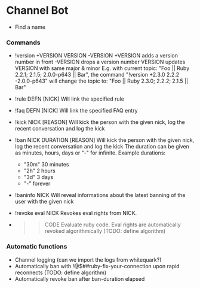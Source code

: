 Channel Bot
===========

* Find a name

### Commands

* !version +VERSION VERSION -VERSION
  +VERSION adds a version number in front
  -VERSION drops a version number
  VERSION updates VERSION with same major & minor
  E.g. with current topic: "Foo || Ruby 2.2.1; 2.1.5; 2.0.0-p643 || Bar", the command
  "!version +2.3.0 2.2.2 -2.0.0-p643" will change the topic to:
  "Foo || Ruby 2.3.0; 2.2.2; 2.1.5 || Bar"
* !rule DEFN [NICK]
  Will link the specified rule
* !faq DEFN [NICK]
  Will link the specified FAQ entry
* !kick NICK [REASON]
  Will kick the person with the given nick, log the recent conversation and log the kick
* !ban NICK DURATION [REASON]
  Will kick the person with the given nick, log the recent conversation and log the kick
  The duration can be given as minutes, hours, days or "-" for infinite. Example durations:

  * "30m" 30 minutes
  * "2h" 2 hours
  * "3d" 3 days
  * "-" forever

* !baninfo NICK
  Will reveal informations about the latest banning of the user with the given nick
* !revoke eval NICK
  Revokes eval rights from NICK.

* >> CODE
  Evaluate ruby code.
  Eval rights are automatically revoked algorithmically (TODO: define algorithm)


### Automatic functions

* Channel logging (can we import the logs from whitequark?)
* Automatically ban with *!*@<IP>$##ruby-fix-your-connection upon rapid reconnects (TODO: define algorithm)
* Automatically revoke ban after ban-duration elapsed
